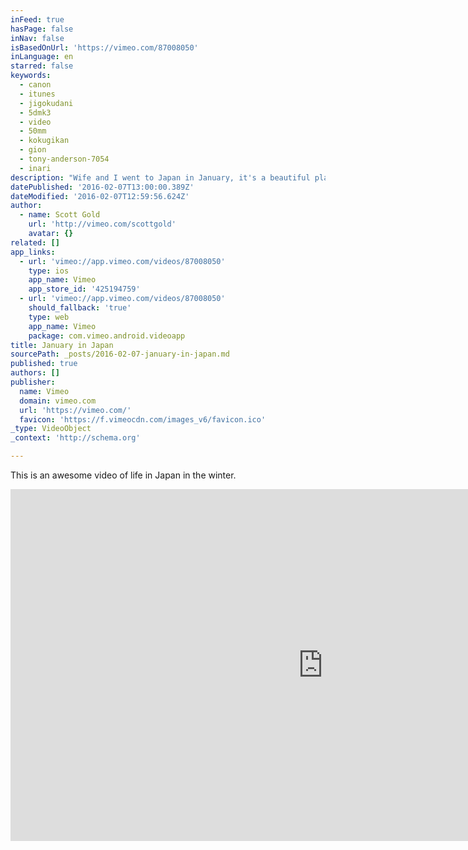 ```yaml
---
inFeed: true
hasPage: false
inNav: false
isBasedOnUrl: 'https://vimeo.com/87008050'
inLanguage: en
starred: false
keywords:
  - canon
  - itunes
  - jigokudani
  - 5dmk3
  - video
  - 50mm
  - kokugikan
  - gion
  - tony-anderson-7054
  - inari
description: "Wife and I went to Japan in January, it's a beautiful place and a beautiful culture. Music: Daughters by Tony Anderson."
datePublished: '2016-02-07T13:00:00.389Z'
dateModified: '2016-02-07T12:59:56.624Z'
author:
  - name: Scott Gold
    url: 'http://vimeo.com/scottgold'
    avatar: {}
related: []
app_links:
  - url: 'vimeo://app.vimeo.com/videos/87008050'
    type: ios
    app_name: Vimeo
    app_store_id: '425194759'
  - url: 'vimeo://app.vimeo.com/videos/87008050'
    should_fallback: 'true'
    type: web
    app_name: Vimeo
    package: com.vimeo.android.videoapp
title: January in Japan
sourcePath: _posts/2016-02-07-january-in-japan.md
published: true
authors: []
publisher:
  name: Vimeo
  domain: vimeo.com
  url: 'https://vimeo.com/'
  favicon: 'https://f.vimeocdn.com/images_v6/favicon.ico'
_type: VideoObject
_context: 'http://schema.org'

---
```

This is an awesome video of life in Japan in the winter. 

<iframe src="https://cdn.embedly.com/widgets/media.html?src=https%3A%2F%2Fplayer.vimeo.com%2Fvideo%2F87008050&amp;url=https%3A%2F%2Fvimeo.com%2F87008050&amp;image=http%3A%2F%2Fi.vimeocdn.com%2Fvideo%2F466678675_1280.jpg&amp;key=b7d04c9b404c499eba89ee7072e1c4f7&amp;type=text%2Fhtml&amp;schema=vimeo" width="1000" height="563" scrolling="no" frameborder="0" allowfullscreen="allowfullscreen" style=""></iframe>